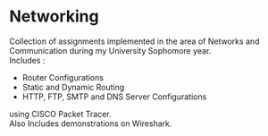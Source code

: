 # Networking
Collection of assignments implemented in the area of Networks and Communication during my University Sophomore year. <br/>
Includes :<br/>
<ul>
<li>Router Configurations</li>
<li>Static and Dynamic Routing</li>
<li>HTTP, FTP, SMTP and DNS Server Configurations</li>
</ul>
using CISCO Packet Tracer.<br/>
Also Includes demonstrations on Wireshark.
